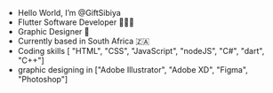 - Hello World, I’m @GiftSibiya
- Flutter Software Developer 🧑🏾‍💻
- Graphic Designer 🎨
- Currently based in South Africa 🇿🇦
- Coding skills [ "HTML", "CSS", "JavaScript", "nodeJS", "C#", "dart", "C++"]
- graphic designing in ["Adobe Illustrator", "Adobe XD", "Figma", "Photoshop"]
